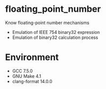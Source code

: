 # floating_point_number

Know floating-point number mechanisms

- Emulation of IEEE 754 binary32 expression
- Emulation of binary32 calculation process

# Environment

- GCC 7.5.0
- GNU Make 4.1
- clang-format 14.0.0